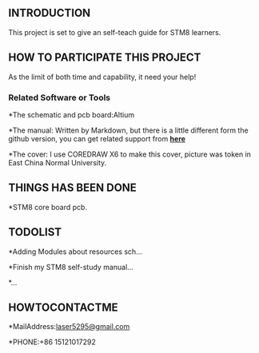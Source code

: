 ## INTRODUCTION ##
This project is set to give an self-teach guide for STM8 learners.

## HOW TO PARTICIPATE THIS PROJECT ##
As the limit of both time and capability, it need your help!

### Related Software or Tools ###
*The schematic and pcb board:Altium

*The manual: Written by Markdown, but there is a little different form the github version, you can get related support from [**here**](http://www.github.com/larrycai/kaiyuanbook)

*The cover: I use COREDRAW X6 to make this cover, picture was token in East China Normal University.
## THINGS HAS BEEN DONE ##

*STM8 core board pcb.

## TODOLIST ##

*Adding Modules about resources sch...

*Finish my STM8 self-study manual...

*...


## HOWTOCONTACTME ##

*MailAddress:laser5295@gmail.com

*PHONE:+86 15121017292



